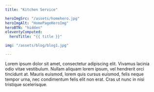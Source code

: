 ```yaml
---
title: "Kitchen Service"

heroImgSrc: "/assets/homehero.jpg"
heroImgAlt: "HomePageHeroImg"
heroBTN: "hidden"
eleventyComputed:
  heroTitle: "{{ title }}"

img: "/assets/blog/blog1.jpg"

---
```


Lorem ipsum dolor sit amet, consectetur adipiscing elit. Vivamus lacinia odio vitae vestibulum. Nullam aliquam lorem ipsum, vel hendrerit orci tincidunt at. Mauris euismod, lorem quis cursus euismod, felis neque tempor urna, nec condimentum felis elit non erat. Cras ut nunc in nisi tristique scelerisque.
